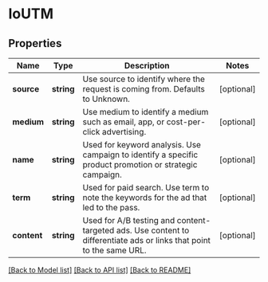 # IoUTM

## Properties
Name | Type | Description | Notes
------------ | ------------- | ------------- | -------------
**source** | **string** | Use source to identify where the request is coming from. Defaults to Unknown. | [optional] 
**medium** | **string** | Use medium to identify a medium such as email, app, or cost-per-click advertising. | [optional] 
**name** | **string** | Used for keyword analysis. Use campaign to identify a specific product promotion or strategic campaign. | [optional] 
**term** | **string** | Used for paid search. Use term to note the keywords for the ad that led to the pass. | [optional] 
**content** | **string** | Used for A/B testing and content-targeted ads. Use content to differentiate ads or links that point to the same URL. | [optional] 

[[Back to Model list]](../../README.md#documentation-for-models) [[Back to API list]](../../README.md#documentation-for-api-endpoints) [[Back to README]](../../README.md)

